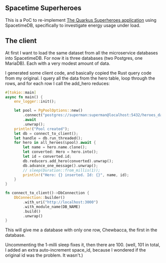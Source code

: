 ## Spacetime Superheroes
This is a PoC to re-implement [The Quarkus Superheroes application](https://github.com/quarkusio/quarkus-super-heroes) using SpacetimeDB, specifically to investigate energy usage under load.

## The client
At first I want to load the same dataset from all the microservice databases into SpacetimeDB. For now it is three databases (two Postgres, one MariaDB). Each with a very modest amount of data.

I generated some client code, and basically copied the Rust query code from my original. I query all the data from the hero table, loop through the rows, and for each row I call the add_hero reduces:

```rust
#[tokio::main]
async fn main() {
    env_logger::init();

    let pool = PgPoolOptions::new()
        .connect("postgres://superman:superman@localhost:5432/heroes_database")
        .await
        .unwrap();
    println!("Pool created");
    let db = connect_to_client();
    let handle = db.run_threaded();
    for hero in all_heroes(&pool).await {
        let name = hero.name.clone();
        let converted: Hero = hero.into();
        let id = converted.id;
        db.reducers.add_hero(converted).unwrap();
        db.advance_one_message().unwrap();
        // sleep(Duration::from_millis(1));        
        println!("Hero: {} inserted. Id: {}", name, id);
    }
}

fn connect_to_client()->DbConnection {
    DbConnection::builder()
        .with_uri("http://localhost:3000")
        .with_module_name(DB_NAME)
        .build()
        .unwrap()
}
```
This will give me a database with only one row, Chewbacca, the first in the database.

Uncommenting the 1-milli sleep fixes it, then there are 100.
(well, 101 in total, I added an extra auto-increment space_id, because I wondered if the original id was the problem. It wasn't.)
